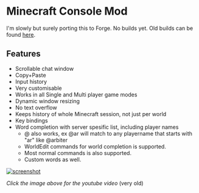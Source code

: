 Minecraft Console Mod
=====================

I'm slowly but surely porting this to Forge. No builds yet. Old builds can be found [here](https://github.com/simo415/Minecraft-Console).

Features 
--------

 - Scrollable chat window
 - Copy+Paste
 - Input history
 - Very customisable
 - Works in all Single and Multi player game modes
 - Dynamic window resizing
 - No text overflow
 - Keeps history of whole Minecraft session, not just per world
 - Key bindings
 - Word completion with server spesific list, including player names
    - @<username> also works, ex @ar will match to any playername that starts with "ar" like @arbiter
    - WorldEdit commands for world completion is supported.
    - Most normal commands is also supported.
    - Custom words as well.

[![screenshot](http://i.imgur.com/rFDH3.png)](http://www.youtube.com/watch?v=UfY-AnGmJ3w)

*Click the image above for the youtube video* (very old)
